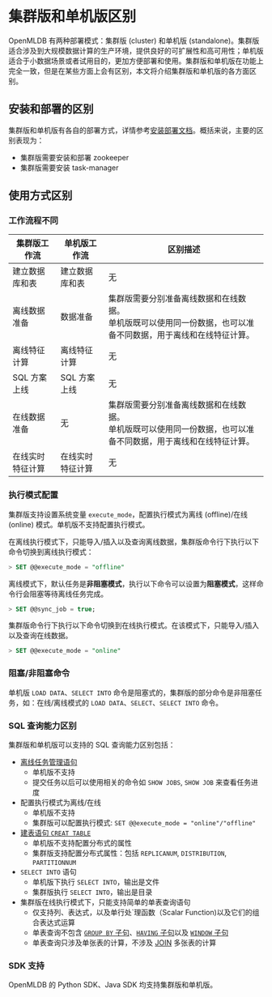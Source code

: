 # 集群版和单机版区别

OpenMLDB 有两种部署模式：集群版 (cluster) 和单机版 (standalone)。集群版适合涉及到大规模数据计算的生产环境，提供良好的可扩展性和高可用性；单机版适合于小数据场景或者试用目的，更加方便部署和使用。集群版和单机版在功能上完全一致，但是在某些方面上会有区别，本文将介绍集群版和单机版的各方面区别。

## 安装和部署的区别

集群版和单机版有各自的部署方式，详情参考[安装部署文档](../deploy/install_deploy)。概括来说，主要的区别表现为：

- 集群版需要安装和部署 zookeeper
- 集群版需要安装 task-manager

## 使用方式区别

### 工作流程不同

| 集群版工作流     | 单机版工作流     | 区别描述                                                     |
| ---------------- | ---------------- | ------------------------------------------------------------ |
| 建立数据库和表   | 建立数据库和表   | 无                                                           |
| 离线数据准备     | 数据准备         | 集群版需要分别准备离线数据和在线数据。<br />单机版既可以使用同一份数据，也可以准备不同数据，用于离线和在线特征计算。 |
| 离线特征计算     | 离线特征计算     | 无                                                           |
| SQL 方案上线     | SQL 方案上线     | 无                                                           |
| 在线数据准备     | 无               | 集群版需要分别准备离线数据和在线数据。<br />单机版既可以使用同一份数据，也可以准备不同数据，用于离线和在线特征计算。 |
| 在线实时特征计算 | 在线实时特征计算 | 无                                                           |                                                         |

### 执行模式配置

集群版支持设置系统变量 `execute_mode`，配置执行模式为离线 (offline)/在线 (online) 模式。单机版不支持配置执行模式。

在离线执行模式下，只能导入/插入以及查询离线数据，集群版命令行下执行以下命令切换到离线执行模式：

```SQL
> SET @@execute_mode = "offline"
```

离线模式下，默认任务是**非阻塞模式**，执行以下命令可以设置为**阻塞模式**，这样命令行会阻塞等待离线任务完成。

```SQL
> SET @@sync_job = true;
```

集群版命令行下执行以下命令切换到在线执行模式。在该模式下，只能导入/插入以及查询在线数据。

```SQL
> SET @@execute_mode = "online"
```

### 阻塞/非阻塞命令

单机版 `LOAD DATA`、`SELECT INTO` 命令是阻塞式的，集群版的部分命令是非阻塞任务，如：在线/离线模式的 `LOAD DATA`、`SELECT`、`SELECT INTO` 命令。

### SQL 查询能力区别

集群版和单机版可以支持的 SQL 查询能力区别包括：

- [离线任务管理语句](../openmldb_sql/task_manage/SHOW_JOB.md)
  - 单机版不支持
  - 提交任务以后可以使用相关的命令如 `SHOW JOBS`, `SHOW JOB` 来查看任务进度
- 配置执行模式为离线/在线
  - 单机版不支持
  - 集群版可以配置执行模式: `SET @@execute_mode = "online"/"offline"`
- [建表语句 `CREAT TABLE`](../openmldb_sql/ddl/CREATE_TABLE_STATEMENT.md)
  - 单机版不支持配置分布式的属性
  - 集群版支持配置分布式属性：包括 `REPLICANUM`, `DISTRIBUTION`, `PARTITIONNUM`
- `SELECT INTO` 语句
  - 单机版下执行 `SELECT INTO`，输出是文件
  - 集群版执行 `SELECT INTO`，输出是目录
- 集群版在线执行模式下，只能支持简单的单表查询语句
  - 仅支持列、表达式，以及单行处`理函数（Scalar Function)以及它们的组合表达式运算
  - 单表查询不包含 [`GROUP BY` 子句](../openmldb_sql/dql/JOIN_CLAUSE.md)、[`HAVING` 子句](../openmldb_sql/dql/HAVING_CLAUSE.md)以及 [`WINDOW` 子句](../reference/sql/dql/WINDOW_CLAUSE.md)
  - 单表查询只涉及单张表的计算，不涉及 [JOIN](../openmldb_sql/dql/JOIN_CLAUSE.md) 多张表的计算

### **SDK** **支持**

OpenMLDB 的 Python SDK、Java SDK 均支持集群版和单机版。
